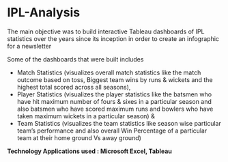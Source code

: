 # IPL-Analysis

The main objective was to build interactive Tableau dashboards of IPL statistics over the years since its inception in order to create an infographic for a newsletter

Some of the dashboards that were built includes
- Match Statistics (visualizes overall match statistics like the match outcome based on toss, Biggest team wins by runs & wickets and the highest total scored across all seasons), 
- Player Statistics (visualizes the player statistics like the batsmen who have hit maximum number of fours & sixes in a particular season and also batsmen who have scored maximum runs and bowlers who have taken maximum wickets in a particular season) &
- Team Statistics (visualizes the team statistics like season wise particular team’s performance and also overall Win Percentage of a particular team at their home ground Vs away ground)

**Technology Applications used : Microsoft Excel, Tableau**
